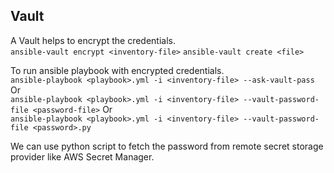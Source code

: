 ## Vault

A Vault helps to encrypt the credentials.  
`ansible-vault encrypt <inventory-file>`
`ansible-vault create <file>`

To run ansible playbook with encrypted credentials.  
`ansible-playbook <playbook>.yml -i <inventory-file> --ask-vault-pass`
Or  
`ansible-playbook <playbook>.yml -i <inventory-file> --vault-password-file <password-file>`
Or  
`ansible-playbook <playbook>.yml -i <inventory-file> --vault-password-file <password>.py`

We can use python script to fetch the password from remote secret storage provider like AWS Secret Manager.  
